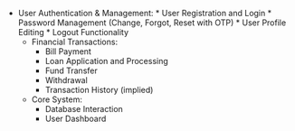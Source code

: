  * User Authentication & Management:
       * User Registration and Login
       * Password Management (Change, Forgot, Reset with
         OTP)
       * User Profile Editing
       * Logout Functionality
   * Financial Transactions:
       * Bill Payment
       * Loan Application and Processing
       * Fund Transfer
       * Withdrawal
       * Transaction History (implied)
   * Core System:
       * Database Interaction
       * User Dashboard

